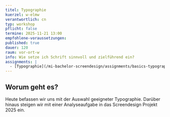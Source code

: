 ```yaml
---
titel: Typographie
kuerzel: w-elmw
verantwortlich: cn
typ: workshop
pflicht: false
termine: 2025-11-21 13:00
empfohlene-voraussetzungen:
published: true
dauer: 120
raum: vor-ort-w
info: Wie setze ich Schrift sinnvoll und zielführend ein?
assignments: |
  - [Typographie](/mi-bachelor-screendesign/assignments/basics-typographie-grundgesetz/) 
---
```


## Worum geht es?

Heute befassen wir uns mit der Auswahl geeigneter Typographie. Darüber hinaus steigen wir mit einer Analyseaufgabe in das Screendesign Projekt 2025 ein.

